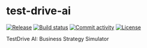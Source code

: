 # test-drive-ai

[![Release](https://img.shields.io/github/v/release/aditya02acharya/test-drive-ai)](https://img.shields.io/github/v/release/aditya02acharya/test-drive-ai)
[![Build status](https://img.shields.io/github/actions/workflow/status/aditya02acharya/test-drive-ai/main.yml?branch=main)](https://github.com/aditya02acharya/test-drive-ai/actions/workflows/main.yml?query=branch%3Amain)
[![Commit activity](https://img.shields.io/github/commit-activity/m/aditya02acharya/test-drive-ai)](https://img.shields.io/github/commit-activity/m/aditya02acharya/test-drive-ai)
[![License](https://img.shields.io/github/license/aditya02acharya/test-drive-ai)](https://img.shields.io/github/license/aditya02acharya/test-drive-ai)

TestDrive AI: Business Strategy Simulator
